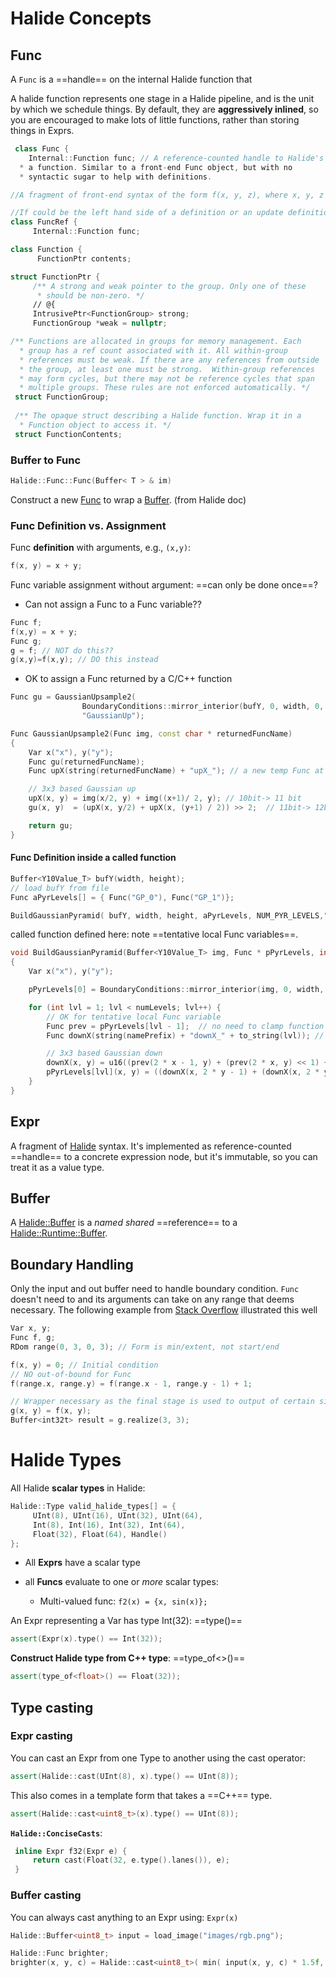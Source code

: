 # Halide Concepts

## Func

A `Func` is a ==handle== on the internal Halide function that 

A halide function represents one stage in a Halide pipeline, and is the unit by which we schedule things. By default, they are **aggressively inlined**, so you are encouraged to make lots of little functions, rather than storing things in Exprs.

```c++
 class Func {
 	Internal::Function func; // A reference-counted handle to Halide's internal representation of
  * a function. Similar to a front-end Func object, but with no
  * syntactic sugar to help with definitions.
```
```c++
//A fragment of front-end syntax of the form f(x, y, z), where x, y, z are Vars or Exprs.

//If could be the left hand side of a definition or an update definition, or it could be a call to a function. We don't know until we see how this object gets used.
class FuncRef {
     Internal::Function func;
```
```c++
class Function {
      FunctionPtr contents;
```
```c++
struct FunctionPtr {
     /** A strong and weak pointer to the group. Only one of these
      * should be non-zero. */
     // @{
     IntrusivePtr<FunctionGroup> strong;
     FunctionGroup *weak = nullptr;
```

```c++
/** Functions are allocated in groups for memory management. Each
  * group has a ref count associated with it. All within-group
  * references must be weak. If there are any references from outside
  * the group, at least one must be strong.  Within-group references
  * may form cycles, but there may not be reference cycles that span
  * multiple groups. These rules are not enforced automatically. */
 struct FunctionGroup;
 
 /** The opaque struct describing a Halide function. Wrap it in a
  * Function object to access it. */
 struct FunctionContents;
```

### Buffer to Func

```c++
Halide::Func::Func(Buffer< T > & im)
```

Construct a new [Func](http://halide-lang.org/docs/class_halide_1_1_func.html) to wrap a [Buffer](http://halide-lang.org/docs/class_halide_1_1_buffer.html). (from Halide doc)

### Func Definition vs. Assignment

Func **definition** with arguments, e.g., `(x,y)`: 
```c++
f(x, y) = x + y;
```

Func variable assignment without argument: ==can only be done once==?

- Can not assign a Func to a Func variable??
```c++
Func f;
f(x,y) = x + y;
Func g;
g = f; // NOT do this??
g(x,y)=f(x,y); // DO this instead
```
- OK to assign a Func returned by a C/C++ function

```c++
Func gu = GaussianUpsample2(
                BoundaryConditions::mirror_interior(bufY, 0, width, 0, height),
                "GaussianUp");

Func GaussianUpsample2(Func img, const char * returnedFuncName)
{
	Var x("x"), y("y");
	Func gu(returnedFuncName);
	Func upX(string(returnedFuncName) + "upX_"); // a new temp Func at every level

	// 3x3 based Gaussian up
	upX(x, y) = img(x/2, y) + img((x+1)/ 2, y); // 10bit-> 11 bit
	gu(x, y)  = (upX(x, y/2) + upX(x, (y+1) / 2)) >> 2;  // 11bit-> 12bit -> 10bit

    return gu;
}
```

#### Func Definition inside a called function

```c++
Buffer<Y10Value_T> bufY(width, height);
// load bufY from file
Func aPyrLevels[] = { Func("GP_0"), Func("GP_1")};

BuildGaussianPyramid( bufY, width, height, aPyrLevels, NUM_PYR_LEVELS,"GPyr_");
```

called function defined here: note ==tentative local Func variables==.

```c++
void BuildGaussianPyramid(Buffer<Y10Value_T> img, Func * pPyrLevels, int numLevels, const char * namePrefix)
{
	Var x("x"), y("y");

	pPyrLevels[0] = BoundaryConditions::mirror_interior(img, 0, width, 0, height);

	for (int lvl = 1; lvl < numLevels; lvl++) {
        // OK for tentative local Func variable
		Func prev = pPyrLevels[lvl - 1];  // no need to clamp function
		Func downX(string(namePrefix) + "downX_" + to_string(lvl)); // a new temp Func at every level

		// 3x3 based Gaussian down
		downX(x, y) = u16((prev(2 * x - 1, y) + (prev(2 * x, y) << 1) + prev(2 * x + 1, y)));
		pPyrLevels[lvl](x, y) = ((downX(x, 2 * y - 1) + (downX(x, 2 * y) << 1) + downX(x, 2 * y + 1)) >> 4);
	}
}
```



## Expr

A fragment of [Halide](http://halide-lang.org/docs/namespace_halide.html) syntax. It's implemented as reference-counted ==handle== to a concrete expression node, but it's immutable, so you can treat it as a value type.

## Buffer

A [Halide::Buffer](http://halide-lang.org/docs/class_halide_1_1_buffer.html) is a *named shared* ==reference== to a [Halide::Runtime::Buffer](http://halide-lang.org/docs/class_halide_1_1_runtime_1_1_buffer.html).

## Boundary Handling

Only the input and out buffer need to handle boundary condition. `Func` doesn't need to and its arguments can take on any range that deems necessary. The following example from [Stack Overflow](HTTPS://STACKOVERFLOW.COM/QUESTIONS/43168885/IS-THERE-ANY-WAY-TO-COMBINE-FUNCS-INTO-A-FUNC-HAS-ONE-MORE-DIMENSION) illustrated this well

```c++
Var x, y;
Func f, g;
RDom range(0, 3, 0, 3); // Form is min/extent, not start/end

f(x, y) = 0; // Initial condition
// NO out-of-bound for Func 
f(range.x, range.y) = f(range.x - 1, range.y - 1) + 1;

// Wrapper necessary as the final stage is used to output of certain size
g(x, y) = f(x, y);
Buffer<int32t> result = g.realize(3, 3);
```



# Halide Types

All Halide **scalar types** in Halide:

```c++
Halide::Type valid_halide_types[] = {
     UInt(8), UInt(16), UInt(32), UInt(64),
     Int(8), Int(16), Int(32), Int(64),
     Float(32), Float(64), Handle()
};
```

- All **Exprs** have a scalar type

- all **Funcs** evaluate to one or *more* scalar types:

  - Multi-valued func: `f2(x) = {x, sin(x)};`

An Expr representing a Var has type Int(32): ==type()==
```c++
assert(Expr(x).type() == Int(32));
```

**Construct Halide type from C++ type**: ==type_of<>()==

```c++
assert(type_of<float>() == Float(32));
```

## Type casting

### Expr casting

You can cast an Expr from one Type to another using the cast operator:

```c++
assert(Halide::cast(UInt(8), x).type() == UInt(8));
```

This also comes in a template form that takes a ==C++== type.
```c++
assert(Halide::cast<uint8_t>(x).type() == UInt(8));
```

**`Halide::ConciseCasts`**:

```c++
 inline Expr f32(Expr e) {
     return cast(Float(32, e.type().lanes()), e);
 }
```

### Buffer casting

You can always cast anything to an Expr using: `Expr(x)`

```c++
Halide::Buffer<uint8_t> input = load_image("images/rgb.png");

Halide::Func brighter;
brighter(x, y, c) = Halide::cast<uint8_t>( min( input(x, y, c) * 1.5f, 255) );
```



